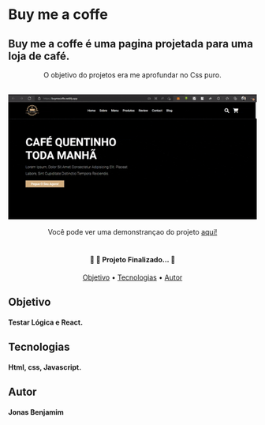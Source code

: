 # Buy me a coffe

## Buy me a coffe é uma pagina projetada para uma loja de café.
<p align="center">O objetivo do projetos era me aprofundar no Css puro.</p>

<div align="center">
  <br>
  <img  alt="gif dt money" title="dt money" src="/template/preview.gif"/>
   <br>
  <p align="center"> Você pode ver uma demonstrançao do projeto <a href=https://buymecoffe.netlify.app/> aqui! <a/> 
     <br>
  </div>


	
# 


<h4 align="center"> 
	🚧 🚀 Projeto Finalizado...  🚧
  </h4>



<p align="center">
 <a href="#objetivo">Objetivo</a> • 
 <a href="#tecnologias">Tecnologias</a> •  
 <a href="#autor">Autor</a>
</p>


  
  ## Objetivo 
  
  #### Testar Lógica e React.
  
  ## Tecnologias
  
  #### Html, css, Javascript.
  
  ## Autor
  
  #### Jonas Benjamim
